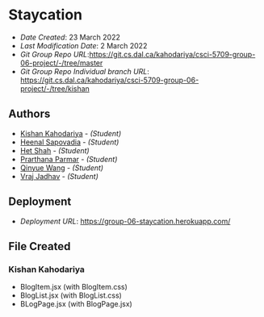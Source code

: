 # Staycation

- _Date Created_: 23 March 2022
- _Last Modification Date_: 2 March 2022
- _Git Group Repo URL_:https://git.cs.dal.ca/kahodariya/csci-5709-group-06-project/-/tree/master
- _Git Group Repo Individual branch URL_: https://git.cs.dal.ca/kahodariya/csci-5709-group-06-project/-/tree/kishan

## Authors

- [Kishan Kahodariya](ks805556@dal.ca) - _(Student)_
- [Heenal Sapovadia](hn525278@dal.ca) - _(Student)_
- [Het Shah](het.shah@dal.ca) - _(Student)_
- [Prarthana Parmar](pr813853@dal.ca) - _(Student)_
- [Qinyue Wang](qn642785@dal.ca) - _(Student)_
- [Vraj Jadhav](Vraj.jadhav@dal.ca) - _(Student)_

## Deployment

- _Deployment URL_: https://group-06-staycation.herokuapp.com/

## File Created

### Kishan Kahodariya

- BlogItem.jsx (with BlogItem.css)
- BlogList.jsx (with BlogList.css)
- BLogPage.jsx (with BlogPage.jsx)
